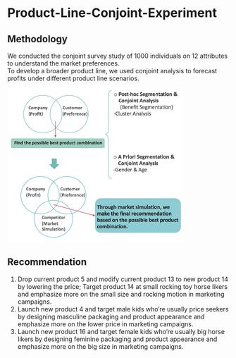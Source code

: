 # **Product-Line-Conjoint-Experiment**   
## **Methodology**
We conducted the conjoint survey study of 1000 individuals on 12 attributes to understand the market preferences.   
To develop a broader product line, we used conjoint analysis to forecast profits under different product line scenarios.

<img src="https://github.com/Kirsi-Zhang/Product-Line-Conjoint-Experiment/blob/master/Methodology.png" width="400" height="350"/>   

## **Recommendation**
1. Drop current product 5 and modify current product 13 to new product 14 by lowering the price; Target product 14 at small rocking toy horse likers and emphasize more on the small size and rocking motion in marketing campaigns.    
2. Launch new product 4 and target male kids who’re usually price seekers by designing masculine packaging and product appearance and emphasize more on the lower price in marketing campaigns.    
3. Launch new product 16 and target female kids who’re usually big horse likers by designing feminine packaging and product appearance and emphasize more on the big size in marketing campaigns.



